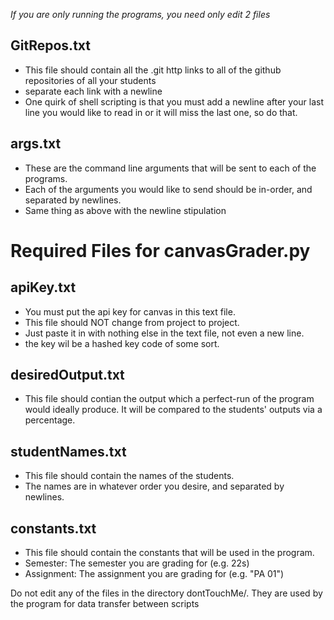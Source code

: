 *If you are only running the programs, you need only edit 2 files*

## GitRepos.txt
- This file should contain all the .git http links to all of the github repositories of all your students
- separate each link with a newline
- One quirk of shell scripting is that you must add a newline after your last line you would like to read in or it will miss the last one, so do that.

## args.txt 
- These are the command line arguments that will be sent to each of the programs.
- Each of the arguments you would like to send should be in-order, and separated by newlines.
- Same thing as above with the newline stipulation

# Required Files for canvasGrader.py

## apiKey.txt 
- You must put the api key for canvas in this text file.
- This file should NOT change from project to project.
- Just paste it in with nothing else in the text file, not even a new line.
- the key wil be a hashed key code of some sort.

## desiredOutput.txt
- This file should contian the output which a perfect-run of the program would
  ideally produce. It will be compared to the students' outputs via a percentage.

## studentNames.txt
- This file should contain the names of the students.
- The names are in whatever order you desire, and separated by newlines.

## constants.txt
- This file should contain the constants that will be used in the program.
- Semester: The semester you are grading for (e.g. 22s)
- Assignment: The assignment you are grading for (e.g. "PA 01")

Do not edit any of the files in the directory dontTouchMe/. They are used by the program for data transfer between scripts
